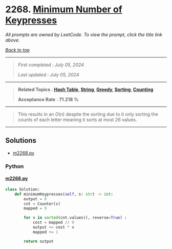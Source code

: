 # 2268. [Minimum Number of Keypresses](<https://leetcode.com/problems/minimum-number-of-keypresses>)

*All prompts are owned by LeetCode. To view the prompt, click the title link above.*

*[Back to top](<../README.md>)*

------

> *First completed : July 05, 2024*
>
> *Last updated : July 05, 2024*

------

> **Related Topics** : **[Hash Table](<by_topic/Hash Table.md>), [String](<by_topic/String.md>), [Greedy](<by_topic/Greedy.md>), [Sorting](<by_topic/Sorting.md>), [Counting](<by_topic/Counting.md>)**
>
> **Acceptance Rate** : **71.218 %**

------

> This results in an $O(n)$ despite the sorting due to it only sorting 
> the counts of each letter meaning it sorts at most 26 values.

------

## Solutions

- [m2268.py](<../my-submissions/m2268.py>)
### Python
#### [m2268.py](<../my-submissions/m2268.py>)
```Python
class Solution:
    def minimumKeypresses(self, s: str) -> int:
        output = 0
        cnt = Counter(s)
        mapped = 9

        for v in sorted(cnt.values(), reverse=True) :
            cost = mapped // 9
            output += cost * v
            mapped += 1

        return output
```


